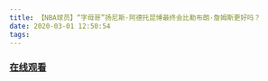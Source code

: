 ```yaml
---
title: 【NBA球员】“字母哥”扬尼斯·阿德托昆博最终会比勒布朗·詹姆斯更好吗？
date: 2020-03-01 12:50:54
tags:
---
```


### <a href="https://www.weibo.com/tv/v/IwCI6wRfX?fid=1034:4477752057987104" target="_blank">在线观看</a>

